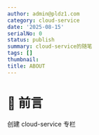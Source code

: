 ```yaml
---
author: admin@pldz1.com
category: cloud-service
date: '2025-08-15'
serialNo: 0
status: publish
summary: cloud-service的随笔
tags: []
thumbnail:
title: ABOUT
---
```


# 🎉 前言

创建 cloud-service 专栏

